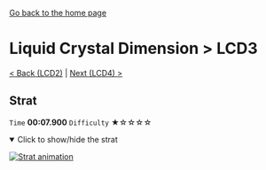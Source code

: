 [Go back to the home page](https://github.com/Doublevil/scbspeedrun)

# Liquid Crystal Dimension > LCD3

[< Back (LCD2)](https://github.com/Doublevil/scbspeedrun/blob/main/levels/LCD/LCD2.md) | [Next (LCD4) >](https://github.com/Doublevil/scbspeedrun/blob/main/levels/LCD/LCD4.md)

## Strat

`Time` **00:07.900** `Difficulty` ★☆☆☆☆
<details open>
  <summary>Click to show/hide the strat</summary>

  [![Strat animation](https://github.com/Doublevil/scbspeedrun/blob/main/media/levels/LCD/LCD3_Strat.webp)](https://github.com/Doublevil/scbspeedrun/blob/main/media/levels/LCD/LCD3_Strat.mp4)
</details>
